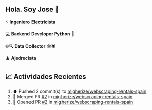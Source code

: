 ## Hola. Soy Jose 👋

:zap: **Ingeniero Electricista**

:computer: **Backend Developer Python** :snake:

🌐🔍 **Data Collector** 🕸️🕷

♟️ **Ajedrecista**

<!--![Website](https://img.shields.io/website?url=https%3A%2F%2Fjab9814.github.io%2F)-->

## :chart_with_upwards_trend: Actividades Recientes 
<!--RECENT_ACTIVITY:start-->
1. ⬆️ Pushed 2 commit(s) to [migherize/webscraping-rentals-spain](https://github.com/migherize/webscraping-rentals-spain)<br>
2. 🎉 Merged PR [#2](https://github.com/migherize/webscraping-rentals-spain/pull/2) in [migherize/webscraping-rentals-spain](https://github.com/migherize/webscraping-rentals-spain)<br>
3. 💪 Opened PR [#2](https://github.com/migherize/webscraping-rentals-spain/pull/2) in [migherize/webscraping-rentals-spain](https://github.com/migherize/webscraping-rentals-spain)<br>
<!--RECENT_ACTIVITY:end-->

<!--
**jab9814/jab9814** is a ✨ _special_ ✨ repository because its `README.md` (this file) appears on your GitHub profile.

Here are some ideas to get you started:

- 🔭 I’m currently working on ...
- 🌱 I’m currently learning ...
- 👯 I’m looking to collaborate on ...
- 🤔 I’m looking for help with ...
- 💬 Ask me about ...
- 📫 How to reach me: ...
- 😄 Pronouns: ...
- ⚡ Fun fact: ...
-->
